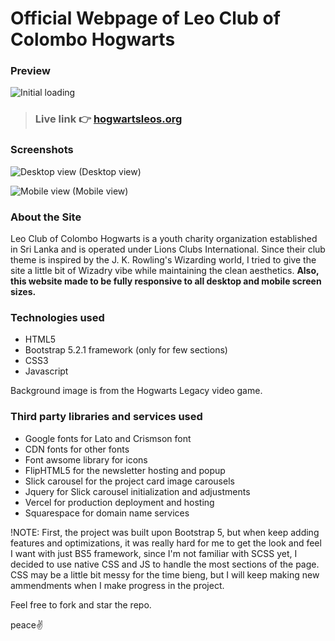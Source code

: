 # Official Webpage of Leo Club of Colombo Hogwarts

### Preview

![Initial loading](/GithubCover/GithubCovervid.avif)

 > ### Live link 👉 [hogwartsleos.org](https://www.hogwartsleos.org/)

### Screenshots

![Desktop view](/GithubCover/desktop_landing.avif)
(Desktop view)

![Mobile view](/GithubCover/mobile_view.avif)
(Mobile view)

### About the Site

Leo Club of Colombo Hogwarts is a youth charity organization established in Sri Lanka and is operated under Lions Clubs International. Since their club theme is inspired by the J. K. Rowling's Wizarding world, I tried to give the site a little bit of Wizadry vibe while maintaining the clean aesthetics. **Also, this website made to be fully responsive to all desktop and mobile screen sizes.**

### Technologies used

- HTML5
- Bootstrap 5.2.1 framework (only for few sections)
- CSS3
- Javascript

Background image is from the Hogwarts Legacy video game.

### Third party libraries and services used

- Google fonts for Lato and Crismson font
- CDN fonts for other fonts
- Font awsome library for icons
- FlipHTML5 for the newsletter hosting and popup
- Slick carousel for the project card image carousels
- Jquery for Slick carousel initialization and adjustments
- Vercel for production deployment and hosting
- Squarespace for domain name services

!NOTE: First, the project was built upon Bootstrap 5, but when keep adding features and optimizations, it was really hard for me to get the look and feel I want with just BS5 framework, since I'm not familiar with SCSS yet, I decided to use native CSS and JS to handle the most sections of the page. CSS may be a little bit messy for the time bieng, but I will keep making new ammendments when I make progress in the project.

Feel free to fork and star the repo.

peace✌️
